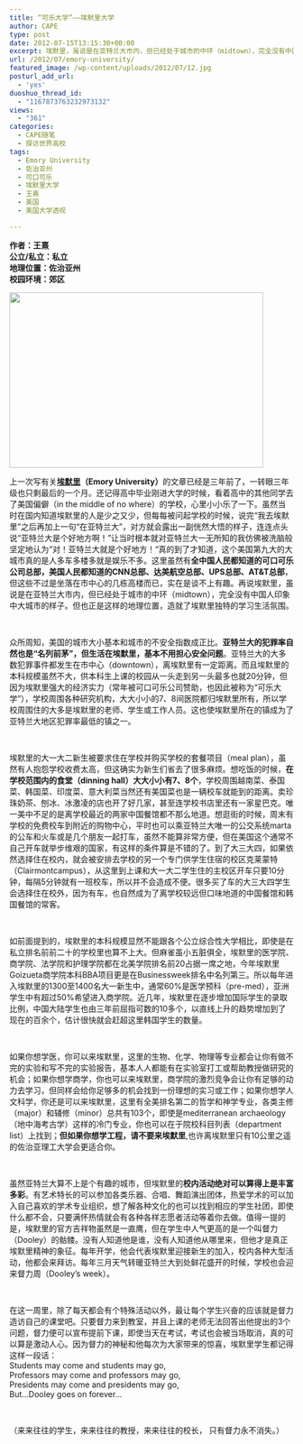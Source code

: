 ```yaml
---
title: “可乐大学”——埃默里大学
author: CAPE
type: post
date: 2012-07-15T13:15:30+00:00
excerpt: 埃默里，虽说是在亚特兰大市内，但已经处于城市的中环（midtown），完全没有中国人印象中大城市的样子。但也正是这样的地理位置，造就了埃默里独特的学习生活氛围。
url: /2012/07/emory-university/
featured_image: /wp-content/uploads/2012/07/12.jpg
posturl_add_url:
  - 'yes'
duoshuo_thread_id:
  - "1167873763232973132"
views:
  - "361"
categories:
  - CAPE随笔
  - 探访世界高校
tags:
  - Emory University
  - 佐治亚州
  - 可口可乐
  - 埃默里大学
  - 王熹
  - 美国
  - 美国大学透视

---
```

**作者：王熹**  
 **公立/私立：私立**  
 **地理位置：佐治亚州**  
 **校园环境：郊区**

<p align="left">
  <a href="http://www.hicape.com/wp-content/uploads/2012/07/12.jpg"><img class="alignnone size-full wp-image-3697" title="1" alt="" src="http://www.hicape.com/wp-content/uploads/2012/07/12.jpg" width="450" height="311" srcset="http://hicape.com/wp-content/uploads/2012/07/12.jpg 450w, http://hicape.com/wp-content/uploads/2012/07/12-300x207.jpg 300w" sizes="(max-width: 450px) 100vw, 450px" /></a>
</p>

<p align="left">
  上一次写有关<strong><a href="http://www.emory.edu" target="_blank">埃默里</a>（Emory University）</strong>的文章已经是三年前了，一转眼三年级也只剩最后的一个月。还记得高中毕业刚进大学的时候，看着高中的其他同学去了美国偏僻（in the middle of no where）的学校，心里小小乐了一下。虽然当时在国内知道埃默里的人是少之又少，但每每被问起学校的时候，说完“我去埃默里”之后再加上一句“在亚特兰大”，对方就会露出一副恍然大悟的样子，连连点头说“亚特兰大是个好地方啊！”让当时根本就对亚特兰大一无所知的我仿佛被洗脑般坚定地认为“对！亚特兰大就是个好地方！“真的到了才知道，这个美国第九大的大城市真的是人多车多楼多就是娱乐不多。这里虽然有<strong>全中国人民都知道的可口可乐公司总部，美国人民都知道的CNN总部、达美航空总部、UPS总部、AT&T总部</strong>，但这些不过是坐落在市中心的几栋高楼而已，实在是谈不上有趣。再说埃默里，虽说是在亚特兰大市内，但已经处于城市的中环（midtown），完全没有中国人印象中大城市的样子。但也正是这样的地理位置，造就了埃默里独特的学习生活氛围。
</p>

&nbsp;

<p align="left">
  众所周知，美国的城市大小基本和城市的不安全指数成正比。<strong>亚特兰大的犯罪率自然也是“名列前茅”，但生活在埃默里，基本不用担心安全问题</strong>。亚特兰大的大多数犯罪事件都发生在市中心（downtown），离埃默里有一定距离。而且埃默里的本科规模虽然不大，供本科生上课的校园从一头走到另一头最多也就20分钟，但因为埃默里强大的经济实力（常年被可口可乐公司赞助，也因此被称为“可乐大学”），学校周围各种研究机构，大大小小的7、8间医院都归埃默里所有，所以学校周围住的大多是埃默里的老师、学生或工作人员。这也使埃默里所在的镇成为了亚特兰大地区犯罪率最低的镇之一。
</p>

&nbsp;

<p align="left">
  埃默里的大一大二新生被要求住在学校并购买学校的套餐项目（meal plan），虽然有人抱怨学校收费太高，但这确实为新生们省去了很多麻烦。想吃饭的时候，<strong>在学校范围内的食堂（dinning hall）大大小小有7、8个</strong>，学校周围越南菜、泰国菜、韩国菜、印度菜、意大利菜当然还有美国菜也是一辆校车就能到的距离。卖珍珠奶茶、刨冰、冰激凌的店也开了好几家，甚至连学校书店里还有一家星巴克。唯一美中不足的是离学校最近的两家中国餐馆都不那么地道。想逛街的时候，周末有学校的免费校车到附近的购物中心，平时也可以乘亚特兰大唯一的公交系统marta的公车和火车或是几个朋友一起打车，虽然不能算非常方便，但在美国这个通常不自己开车就举步维艰的国家，有这样的条件算是不错的了。到了大三大四，如果依然选择住在校内，就会被安排去学校的另一个专门供学生住宿的校区克莱蒙特（Clairmontcampus），从这里到上课和大一大二学生住的主校区开车只要10分钟，每隔5分钟就有一班校车，所以并不会造成不便。很多买了车的大三大四学生会选择住在校外，因为有车，也自然成为了离学校较远但口味地道的中国餐馆和韩国餐馆的常客。
</p>

&nbsp;

<p align="left">
  如前面提到的，埃默里的本科规模显然不能跟各个公立综合性大学相比，即使是在私立排名前前二十的学校里也算不上大。但麻雀虽小五脏俱全，埃默里的医学院、商学院、法学院和护理学院都在北美学院排名前20占据一席之地，今年埃默里 Goizueta商学院本科BBA项目更是在Businessweek排名中名列第三。所以每年进入埃默里的1300至1400名大一新生中，通常60%是医学预科（pre-med），亚洲学生中有超过50%希望进入商学院。近几年，埃默里在逐步增加国际学生的录取比例，中国大陆学生也由三年前屈指可数的10多个，以直线上升的趋势增加到了现在的百余个，估计很快就会赶超这里韩国学生的数量。
</p>

&nbsp;

<p align="left">
  如果你想学医，你可以来埃默里，这里的生物、化学、物理等专业都会让你有做不完的实验和写不完的实验报告，基本人人都能有在实验室打工或帮助教授做研究的机会；如果你想学商学，你也可以来埃默里，商学院的激烈竞争会让你有足够的动力去学习，但同样会给你足够多的机会找到一份理想的实习或工作；如果你想学人文科学，你还是可以来埃默里，这里有全美排名第二的哲学和神学专业，各类主修（major）和辅修（minor）总共有103个，即使是mediterranean archaeology（地中海考古学）这样的冷门专业，你也可以在于院校科目列表（department list）上找到；<strong>但如果你想学工程，请不要来埃默里</strong>,也许离埃默里只有10公里之遥的佐治亚理工大学会更适合你。
</p>

&nbsp;

<p align="left">
  虽然亚特兰大算不上是个有趣的城市，但埃默里的<strong>校内活动绝对可以算得上是丰富多彩</strong>。有艺术特长的可以参加各类乐器、合唱、舞蹈演出团体，热爱学术的可以加入自己喜欢的学术专业组织，想了解各种文化的也可以找到相应的学生社团，即使什么都不会，只要满怀热情就会有各种各样志愿者活动等着你去做。值得一提的是，埃默里的官方吉祥物虽然是一直鹰，但在学生中人气更高的是一个叫督力（Dooley）的骷髅。没有人知道他是谁，没有人知道他从哪里来，但他才是真正埃默里精神的象征。每年开学，他会代表埃默里迎接新生的加入，校内各种大型活动，他都会来拜访。每年三月天气转暖亚特兰大到处鲜花盛开的时候，学校也会迎来督力周（Dooley’s week）。
</p>

&nbsp;

<p align="left">
  在这一周里，除了每天都会有个特殊活动以外，最让每个学生兴奋的应该就是督力造访自己的课堂吧。只要督力来到教室，并且上课的老师无法回答出他提出的3个问题，督力便可以宣布提前下课，即使当天在考试，考试也会被当场取消，真的可以算是激动人心。因为督力的神秘和他每次为大家带来的惊喜，埃默里学生都记得这样一段话：<br /> Students may come and students may go,<br /> Professors may come and professors may go,<br /> Presidents may come and presidents may go,<br /> But…Dooley goes on forever…
</p>

&nbsp;

<p align="left">
  （来来往往的学生，来来往往的教授，来来往往的校长， 只有督力永不消失。）
</p>

&nbsp;